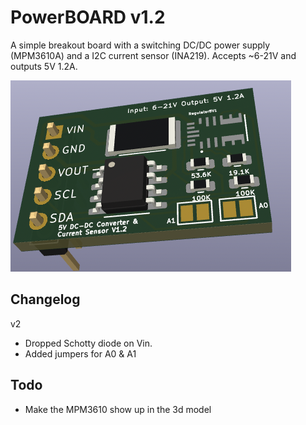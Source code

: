 PowerBOARD v1.2
===============

A simple breakout board with a switching DC/DC power supply (MPM3610A) and a I2C current sensor (INA219). Accepts ~6-21V and outputs 5V 1.2A.


![3D model of power board](photos/3dmodel_12_11_22_v1.2.png)

Changelog
-----

v2
* Dropped Schotty diode on Vin.
* Added jumpers for A0 & A1


Todo
----
* Make the MPM3610 show up in the 3d model
